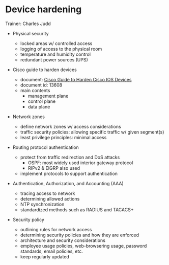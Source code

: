 # Device hardening

Trainer: Charles Judd


- Physical security
  - locked areas w/ controlled access
  - logging of access to the physical room
  - temperature and humidity control
  - redundant power sources (UPS)


- Cisco guide to harden devices
  - document: [Cisco Guide to Harden Cisco IOS Devices](https://www.cisco.com/c/en/us/support/docs/ip/access-lists/13608-21.html)
  - document id: 13608
  - main contents
    - management plane
    - control plane
    - data plane


- Network zones
  - define network zones w/ access considerations
  - traffic security policies: allowing specific traffic w/ given segment(s)
  - least privilege principles: minimal access


- Routing protocol authentication
  - protect from traffic redirection and DoS attacks
    - OSPF: most widely used interior gateway protocol
    - RIPv2 & EIGRP also used
  - implement protocols to support authentication


- Authentication, Authorization, and Accounting (AAA)
  - tracing access to network
  - determining allowed actions
  - NTP synchronization
  - standardized methods such as RADIUS and TACACS+


- Security policy
  - outlining rules for network access
  - determining security policies and how they are enforced
  - architecture and security considerations
  - employee usage policies, web-browsering usage, password standards, email policies, etc.
  - keep regularly updated




